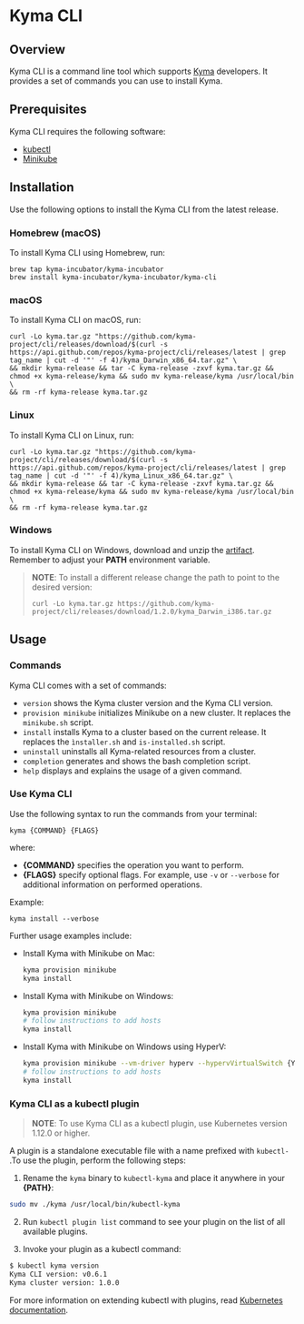# Kyma CLI

## Overview

Kyma CLI is a command line tool which supports [Kyma](https://github.com/kyma-project/kyma) developers. It provides a set of commands you can use to install Kyma. 

## Prerequisites

Kyma CLI requires the following software:
- [kubectl](https://github.com/kubernetes/kubectl) 
- [Minikube](https://github.com/kubernetes/minikube) 

## Installation

Use the following options to install the Kyma CLI from the latest release. 

### Homebrew (macOS)
To install Kyma CLI using Homebrew, run:
```
brew tap kyma-incubator/kyma-incubator
brew install kyma-incubator/kyma-incubator/kyma-cli
```

### macOS
To install Kyma CLI on macOS, run:

```
curl -Lo kyma.tar.gz "https://github.com/kyma-project/cli/releases/download/$(curl -s https://api.github.com/repos/kyma-project/cli/releases/latest | grep tag_name | cut -d '"' -f 4)/kyma_Darwin_x86_64.tar.gz" \
&& mkdir kyma-release && tar -C kyma-release -zxvf kyma.tar.gz && chmod +x kyma-release/kyma && sudo mv kyma-release/kyma /usr/local/bin \
&& rm -rf kyma-release kyma.tar.gz
```

### Linux
To install Kyma CLI on Linux, run:

```
curl -Lo kyma.tar.gz "https://github.com/kyma-project/cli/releases/download/$(curl -s https://api.github.com/repos/kyma-project/cli/releases/latest | grep tag_name | cut -d '"' -f 4)/kyma_Linux_x86_64.tar.gz" \
&& mkdir kyma-release && tar -C kyma-release -zxvf kyma.tar.gz && chmod +x kyma-release/kyma && sudo mv kyma-release/kyma /usr/local/bin \
&& rm -rf kyma-release kyma.tar.gz
```

### Windows

To install Kyma CLI on Windows, download and unzip the [artifact](https://github.com/kyma-project/cli/releases). Remember to adjust your **PATH** environment variable.

>**NOTE**: To install a different release change the path to point to the desired version:
  >```
  >curl -Lo kyma.tar.gz https://github.com/kyma-project/cli/releases/download/1.2.0/kyma_Darwin_i386.tar.gz
  >```

## Usage

### Commands

Kyma CLI comes with a set of commands:

- `version` shows the Kyma cluster version and the Kyma CLI version.
- `provision minikube` initializes Minikube on a new cluster. It replaces the `minikube.sh` script. 
- `install` installs Kyma to a cluster based on the current release. It replaces the `ìnstaller.sh` and `is-installed.sh` script. 
- `uninstall` uninstalls all Kyma-related resources from a cluster.
- `completion` generates and shows the bash completion script.
- `help` displays and explains the usage of a given command.


### Use Kyma CLI

Use the following syntax to run the commands from your terminal:

```
kyma {COMMAND} {FLAGS}
```
where:

* **{COMMAND}** specifies the operation you want to perform.
* **{FLAGS}** specify optional flags. For example, use `-v` or `--verbose` for additional information on performed operations.

Example:

```
kyma install --verbose
```

Further usage examples include:

* Install Kyma with Minikube on Mac:

    ```bash
    kyma provision minikube
    kyma install
    ```

* Install Kyma with Minikube on Windows:

    ```bash
    kyma provision minikube
    # follow instructions to add hosts
    kyma install
    ```

* Install Kyma with Minikube on Windows using HyperV:

    ```bash
    kyma provision minikube --vm-driver hyperv --hypervVirtualSwitch {YOUR_SWITCH_NAME}
    # follow instructions to add hosts
    kyma install
    ```

### Kyma CLI as a kubectl plugin

> **NOTE**: To use Kyma CLI as a kubectl plugin, use Kubernetes version 1.12.0 or higher.

A plugin is a standalone executable file with a name prefixed with `kubectl-` .To use the plugin, perform the following steps:

1. Rename the `kyma` binary to `kubectl-kyma` and place it anywhere in your **{PATH}**:

```bash
sudo mv ./kyma /usr/local/bin/kubectl-kyma
```

2. Run `kubectl plugin list` command to see your plugin on the list of all available plugins.

3. Invoke your plugin as a kubectl command:

```bash
$ kubectl kyma version
Kyma CLI version: v0.6.1
Kyma cluster version: 1.0.0
```

For more information on extending kubectl with plugins, read [Kubernetes documentation](https://kubernetes.io/docs/tasks/extend-kubectl/kubectl-plugins/).
